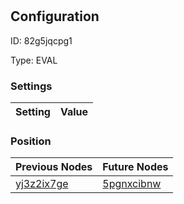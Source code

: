 # <nil>
## Configuration
ID:  82g5jqcpg1

Type: EVAL 


### Settings
| Setting | Value  |
| :------------------------ | ---------------------------------------- |
 




### Position
| Previous Nodes | Future Nodes |
| :------------- | ------------ |
| [yj3z2ix7ge](./yj3z2ix7ge.md) | [5pgnxcibnw](./5pgnxcibnw.md) |